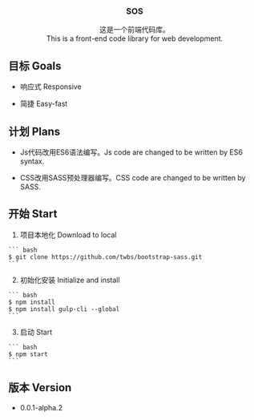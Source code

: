 <p align="center">
  <!-- <a href="#">
    <img src="https://cdn.rawgit.com/tatwd/sos-beta/master/assets/img/sos-logo.svg" height="72">
  </a> -->
  
  <h3 align="center">SOS</h3>

  <p align="center">
    这是一个前端代码库。<br>
    This is a front-end code library for web development.
  </p>
</p>

## 目标 Goals

  - 响应式 Responsive

  - 简捷 Easy-fast

## 计划 Plans

  - Js代码改用ES6语法编写。Js code are changed to be written by ES6 syntax. 

  - CSS改用SASS预处理器编写。CSS code are changed to be written by SASS.

## 开始 Start

  1. 项目本地化 Download to local

    ``` bash
    $ git clone https://github.com/twbs/bootstrap-sass.git
    ```
  2. 初始化安装 Initialize and install
    
    ``` bash
    $ npm install
    $ npm install gulp-cli --global
    ```
  3. 启动 Start
    
    ``` bash
    $ npm start
    ```
    

## 版本 Version

  - 0.0.1-alpha.2